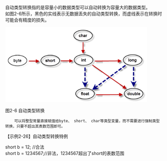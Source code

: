 自动类型转换指的是容量小的数据类型可以自动转换为容量大的数据类型。  
如图2-6所示，黑色的实线表示无数据丢失的自动类型转换，而虚线表示在转换时可能会有精度的损失。  

![image](https://github.com/Pxd123/JAVA/blob/master/notes/%E4%BA%8C.%E6%95%B0%E6%8D%AE%E7%B1%BB%E5%9E%8B%E5%92%8C%E8%BF%90%E7%AE%97%E7%AC%A6/%E8%87%AA%E5%8A%A8%E7%B1%BB%E5%9E%8B%E8%BD%AC%E6%8D%A2.png)  

图2-6 自动类型转换

        可以将整型常量直接赋值给byte、 short、 char等类型变量，而不需要进行强制类型转换，只要不超出其表数范围即可。

【示例2-26】自动类型转换特例

short  b = 12;  //合法  
short  b = 1234567;//非法，1234567超出了short的表数范围  
